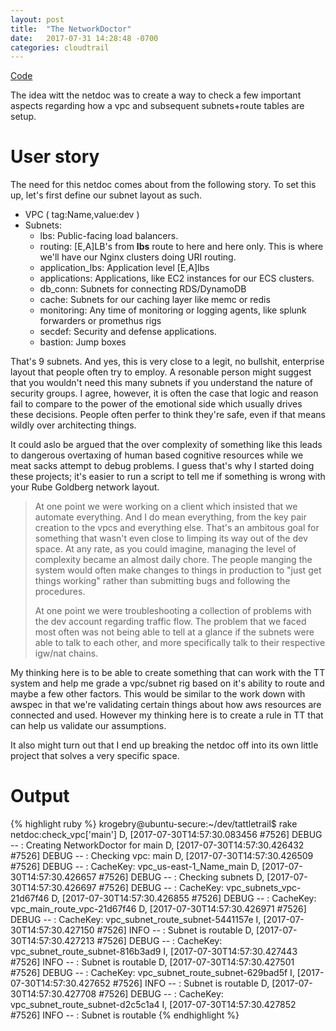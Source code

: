 ```yaml
---
layout: post
title:  "The NetworkDoctor"
date:   2017-07-31 14:28:48 -0700
categories: cloudtrail
---
```


<a href="https://github.com/krogebry/tattletrail">Code</a>

<p>
The idea witt the netdoc was to create a way to check a few important aspects regarding how a vpc and subsequent subnets+route tables are setup.
</p>

<h1>User story</h1>

<p>
The need for this netdoc comes about from the following story.  To set this up, let's first define our subnet layout as such.
</p>

<ul>
	<li>VPC ( tag:Name,value:dev )</li>
	<li>Subnets:
	<ul>
	  <li>lbs: Public-facing load balancers.</li>
	  <li>routing: [E,A]LB's from <b>lbs</b> route to here and here only.  This is where we'll have our Nginx clusters doing URI routing.</li>
    <li>application_lbs: Application level [E,A]lbs</li>
    <li>applications: Applications, like EC2 instances for our ECS clusters.</li>
    <li>db_conn: Subnets for connecting RDS/DynamoDB</li>
    <li>cache: Subnets for our caching layer like memc or redis</li>
    <li>monitoring: Any time of monitoring or logging agents, like splunk forwarders or promethus rigs</li>
    <li>secdef: Security and defense applications.</li>
    <li>bastion: Jump boxes</li>
  </ul>
  </li>
</ul>

<p>
That's 9 subnets.  And yes, this is very close to a legit, no bullshit, enterprise layout that people often try to employ.  A resonable person might suggest that you wouldn't need
this many subnets if you understand the nature of security groups.  I agree, however, it is often the case that logic and reason fail to compare to the power of the emotional
side which usually drives these decisions.  People often perfer to think they're safe, even if that means wildly over architecting things.
</p>

<p>
It could aslo be argued that the over complexity of something like this leads to dangerous overtaxing of human based cognitive resources while we meat sacks attempt to debug
problems.  I guess that's why I started doing these projects; it's easier to run a script to tell me if something is wrong with your Rube Goldberg network layout.
</p>

<blockquote>
At one point we were working on a client which insisted that we automate everything.  And I do mean everything, from the key pair creation to the vpcs and everything else.
That's an ambitous goal for something that wasn't even close to limping its way out of the dev space.  At any rate, as you could imagine, managing the level of complexity
became an almost daily chore.  The people manging the system would often make changes to things in production to "just get things working" rather than submitting bugs
and following the procedures.

At one point we were troubleshooting a collection of problems with the dev account regarding traffic flow.  The problem that we faced most often was not being able to
tell at a glance if the subnets were able to talk to each other, and more specifically talk to their respective igw/nat chains.
</blockquote>

<p>
My thinking here is to be able to create something that can work with the TT system and help me grade a vpc/subnet rig based on it's ability to route and maybe a few
other factors.  This would be similar to the work down with awspec in that we're validating certain things about how aws resources are connected and used.  However
my thinking here is to create a rule in TT that can help us validate our assumptions.
</p>

<p>
It also might turn out that I end up breaking the netdoc off into its own little project that solves a very specific space.
</p>

<h1>Output</h1>

{% highlight ruby %}
krogebry@ubuntu-secure:~/dev/tattletrail$ rake netdoc:check_vpc['main']
D, [2017-07-30T14:57:30.083456 #7526] DEBUG -- : Creating NetworkDoctor for main
D, [2017-07-30T14:57:30.426432 #7526] DEBUG -- : Checking vpc: main
D, [2017-07-30T14:57:30.426509 #7526] DEBUG -- : CacheKey: vpc_us-east-1_Name_main
D, [2017-07-30T14:57:30.426657 #7526] DEBUG -- : Checking subnets
D, [2017-07-30T14:57:30.426697 #7526] DEBUG -- : CacheKey: vpc_subnets_vpc-21d67f46
D, [2017-07-30T14:57:30.426855 #7526] DEBUG -- : CacheKey: vpc_main_route_vpc-21d67f46
D, [2017-07-30T14:57:30.426971 #7526] DEBUG -- : CacheKey: vpc_subnet_route_subnet-5441157e
I, [2017-07-30T14:57:30.427150 #7526]  INFO -- : Subnet is routable
D, [2017-07-30T14:57:30.427213 #7526] DEBUG -- : CacheKey: vpc_subnet_route_subnet-816b3ad9
I, [2017-07-30T14:57:30.427443 #7526]  INFO -- : Subnet is routable
D, [2017-07-30T14:57:30.427501 #7526] DEBUG -- : CacheKey: vpc_subnet_route_subnet-629bad5f
I, [2017-07-30T14:57:30.427652 #7526]  INFO -- : Subnet is routable
D, [2017-07-30T14:57:30.427708 #7526] DEBUG -- : CacheKey: vpc_subnet_route_subnet-d2c5c1a4
I, [2017-07-30T14:57:30.427852 #7526]  INFO -- : Subnet is routable
{% endhighlight %}

